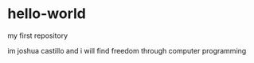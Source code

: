 # hello-world
my first repository

im joshua castillo and i will find freedom through computer programming
